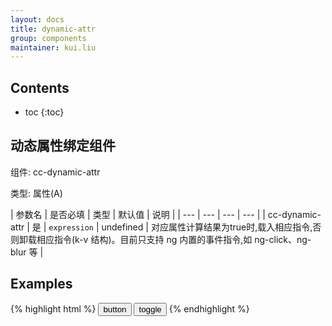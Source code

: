 ```yaml
---
layout: docs
title: dynamic-attr
group: components
maintainer: kui.liu
---
```


## Contents

* toc
{:toc}

## 动态属性绑定组件

组件: cc-dynamic-attr

类型: 属性(A)

| 参数名 | 是否必填 | 类型 | 默认值 | 说明 |
| --- | --- | --- | --- |
| cc-dynamic-attr | 是 | `expression` | undefined | 对应属性计算结果为true时,载入相应指令,否则卸载相应指令(k-v 结构)。目前只支持 ng 内置的事件指令,如 ng-click、ng-blur 等 |

## Examples
{% highlight html %}
<button
    ng-click="app.click()"
    cc-dynamic-attr="{'ng-click': app.status}"
    >
    button
</button>
<button ng-click="app.status = !app.status">toggle</button>
{% endhighlight %}
